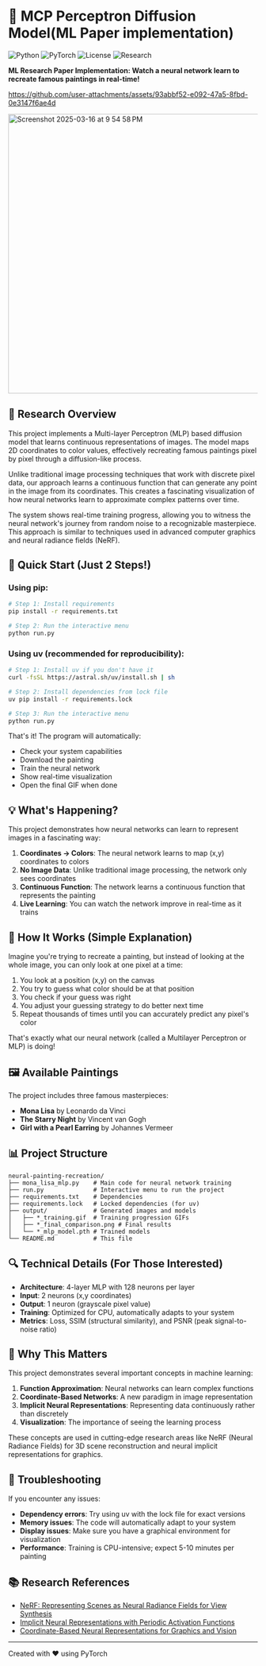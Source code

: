 # 🎨 MCP Perceptron Diffusion Model(ML Paper implementation)

![Python](https://img.shields.io/badge/Python-3.8+-blue.svg)
![PyTorch](https://img.shields.io/badge/PyTorch-2.1+-red.svg)
![License](https://img.shields.io/badge/License-MIT-yellow.svg)
![Research](https://img.shields.io/badge/Research-Implementation-brightgreen.svg)

**ML Research Paper Implementation: Watch a neural network learn to recreate famous paintings in real-time!**




<p align=center>

https://github.com/user-attachments/assets/93abbf52-e092-47a5-8fbd-0e3147f6ae4d
</p>


<img width="563" alt="Screenshot 2025-03-16 at 9 54 58 PM" src="https://github.com/user-attachments/assets/32232b49-1831-4101-be04-805fb891fb0a" />



## 📑 Research Overview

This project implements a Multi-layer Perceptron (MLP) based diffusion model that learns continuous representations of images. The model maps 2D coordinates to color values, effectively recreating famous paintings pixel by pixel through a diffusion-like process.

Unlike traditional image processing techniques that work with discrete pixel data, our approach learns a continuous function that can generate any point in the image from its coordinates. This creates a fascinating visualization of how neural networks learn to approximate complex patterns over time.

The system shows real-time training progress, allowing you to witness the neural network's journey from random noise to a recognizable masterpiece. This approach is similar to techniques used in advanced computer graphics and neural radiance fields (NeRF).

## 🚀 Quick Start (Just 2 Steps!)

### Using pip:
```bash
# Step 1: Install requirements
pip install -r requirements.txt

# Step 2: Run the interactive menu
python run.py
```

### Using uv (recommended for reproducibility):
```bash
# Step 1: Install uv if you don't have it
curl -fsSL https://astral.sh/uv/install.sh | sh

# Step 2: Install dependencies from lock file
uv pip install -r requirements.lock

# Step 3: Run the interactive menu
python run.py
```

That's it! The program will automatically:
- Check your system capabilities
- Download the painting
- Train the neural network
- Show real-time visualization
- Open the final GIF when done

## 💡 What's Happening?

This project demonstrates how neural networks can learn to represent images in a fascinating way:

1. **Coordinates → Colors**: The neural network learns to map (x,y) coordinates to colors
2. **No Image Data**: Unlike traditional image processing, the network only sees coordinates
3. **Continuous Function**: The network learns a continuous function that represents the painting
4. **Live Learning**: You can watch the network improve in real-time as it trains

## 🧠 How It Works (Simple Explanation)

Imagine you're trying to recreate a painting, but instead of looking at the whole image, you can only look at one pixel at a time:

1. You look at a position (x,y) on the canvas
2. You try to guess what color should be at that position
3. You check if your guess was right
4. You adjust your guessing strategy to do better next time
5. Repeat thousands of times until you can accurately predict any pixel's color

That's exactly what our neural network (called a Multilayer Perceptron or MLP) is doing!

## 🖼️ Available Paintings

The project includes three famous masterpieces:

- **Mona Lisa** by Leonardo da Vinci
- **The Starry Night** by Vincent van Gogh
- **Girl with a Pearl Earring** by Johannes Vermeer

## 📊 Project Structure

```
neural-painting-recreation/
├── mona_lisa_mlp.py    # Main code for neural network training
├── run.py              # Interactive menu to run the project
├── requirements.txt    # Dependencies
├── requirements.lock   # Locked dependencies (for uv)
├── output/             # Generated images and models
│   ├── *_training.gif  # Training progression GIFs
│   ├── *_final_comparison.png # Final results
│   └── *_mlp_model.pth # Trained models
└── README.md           # This file
```

## 🔍 Technical Details (For Those Interested)

- **Architecture**: 4-layer MLP with 128 neurons per layer
- **Input**: 2 neurons (x,y coordinates)
- **Output**: 1 neuron (grayscale pixel value)
- **Training**: Optimized for CPU, automatically adapts to your system
- **Metrics**: Loss, SSIM (structural similarity), and PSNR (peak signal-to-noise ratio)

## 📝 Why This Matters

This project demonstrates several important concepts in machine learning:

1. **Function Approximation**: Neural networks can learn complex functions
2. **Coordinate-Based Networks**: A new paradigm in image representation
3. **Implicit Neural Representations**: Representing data continuously rather than discretely
4. **Visualization**: The importance of seeing the learning process

These concepts are used in cutting-edge research areas like NeRF (Neural Radiance Fields) for 3D scene reconstruction and neural implicit representations for graphics.

## 🔧 Troubleshooting

If you encounter any issues:

- **Dependency errors**: Try using uv with the lock file for exact versions
- **Memory issues**: The code will automatically adapt to your system
- **Display issues**: Make sure you have a graphical environment for visualization
- **Performance**: Training is CPU-intensive; expect 5-10 minutes per painting

## 📚 Research References

- [NeRF: Representing Scenes as Neural Radiance Fields for View Synthesis](https://arxiv.org/abs/2003.08934)
- [Implicit Neural Representations with Periodic Activation Functions](https://arxiv.org/abs/2006.09661)
- [Coordinate-Based Neural Representations for Graphics and Vision](https://www.cs.cmu.edu/~aayushb/SIREN/)

---

Created with ❤️ using PyTorch
